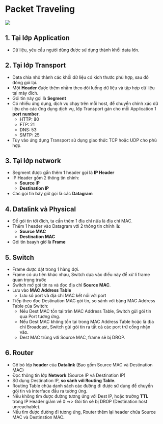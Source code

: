 # Packet Traveling

![](https://i.imgur.com/HW63g82.png)

## 1. Tại lớp Application
- Dữ liệu, yêu cầu người dùng được sử dụng thành khối data lớn.

## 2. Tại lớp Transport
- Data chia nhỏ thành các khối dữ liệu có kích thước phù hợp, sau đó đóng gói lại.
- Một **Header** được thêm nhằm theo dõi luồng dữ liệu và tập hợp dữ liệu tại máy đích.
- Gói tin này gọi là **Segment**
- Có nhiều ứng dụng, dịch vụ chạy trên mỗi host, để chuyển chính xác dữ liệu cho các ứng dụng dịch vụ, lớp Transport gán cho mỗi Application 1 **port number**.
   + HTTP: 80
   + FTP: 21
   + DNS: 53
   + SMTP: 25
- Tùy vào ứng dụng Transport sử dụng giao thức TCP hoặc UDP cho phù hợp.

## 3. Tại lớp network
- Segment được gắn thêm 1 header gọi là **IP Header**
- IP Header gồm 2 thông tin chính:
   + __Source IP__
   + __Destination IP__
- Các gọi tin bây giờ gọi là các __Datagram__

## 4. Datalink và Physical
- Để gói tin tới đích, ta cần thêm 1 địa chỉ nữa là địa chỉ MAC.
- Thêm 1 header vào Datagram với 2 thông tin chính là:
   + __Source MAC__
   + __Destination MAC__
- Gói tin baayh giờ là __Frame__

## 5. Switch
- Frame được đặt trong 1 hàng đợi.
- Frame có ưu tiên khác nhau, Switch dựa vào điều này để xử lí frame quan trọng trước
- Switch mở gói tin ra và đọc địa chỉ __Source MAC__.
- Lưu vào __MAC Address Table__
   + Lưu số port và địa chỉ MAC kết nối với port
- Tiếp theo đọc Destination MAC gói tin, so sánh với bảng MAC Address Table của Switch:
   + Nếu Dest MAC tồn tại trên MAC Address Table, Switch gửi gói tin qua Port tương ứng.
   + Nếu Dest MAC không tồn tại trong MAC Address Table hoặc là địa chỉ Broadcast, Switch gửi gói tin ra tất cả các port trừ cổng nhận vào.
   + Dest MAC trùng với Source MAC, frame sẽ bị DROP.

## 6. Router
- Gỡ bỏ lớp __header__ của __Datalink__ (Bao gồm Source MAC và Destination MAC)
- Đọc thông tin lớp __Network__ (Source IP và Destination IP)
- Sử dụng Destination IP, __so sánh với Routing Table__.
- Routing Table chứa danh sách các đường đi được sử dụng để chuyển gói tin và interface đầu ra tương ứng.
- Nếu không tìm được đường tương ứng với Dest IP, hoặc trường __TTL__ trong IP Header giảm về 0 =>> Gói tin sẽ bị DROP (Destination host unreachable).
- Nếu tìm được đường đi tương ứng, Router thêm lại header chứa Source MAC và Destinstion MAC.


